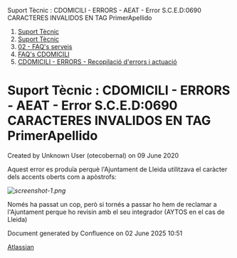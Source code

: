 Suport Tècnic : CDOMICILI - ERRORS - AEAT - Error S.C.E.D:0690 CARACTERES INVALIDOS EN TAG PrimerApellido  

1.  [Suport Tècnic](index.html)
2.  [Suport Tècnic](13893782.html)
3.  [02 - FAQ's serveis](26313393.html)
4.  [FAQ's CDOMICILI](28705548.html)
5.  [CDOMICILI - ERRORS - Recopilació d'errors i actuació](36340023.html)

Suport Tècnic : CDOMICILI - ERRORS - AEAT - Error S.C.E.D:0690 CARACTERES INVALIDOS EN TAG PrimerApellido
=========================================================================================================

Created by Unknown User (otecobernal) on 09 June 2020

Aquest error es produïa perquè l'Ajuntament de Lleida utilitzava el caràcter dels accents oberts com a apòstrofs:

_![screenshot-1.png](https://contacte.aoc.cat/secure/attachment/40277/screenshot-1.png)_

Només ha passat un cop, però si tornés a passar ho hem de reclamar a l'Ajuntament perque ho revisin amb el seu integrador (AYTOS en el cas de Lleida)

Document generated by Confluence on 02 June 2025 10:51

[Atlassian](http://www.atlassian.com/)